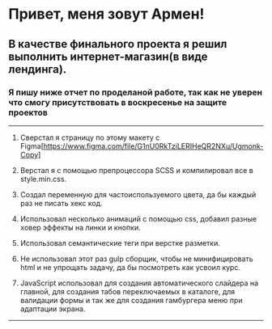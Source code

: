 # Привет, меня зовут Армен!

## В качестве финального проекта я решил выполнить интернет-магазин(в виде лендинга).

### Я пишу ниже отчет по проделаной работе, так как не уверен что смогу присутствовать в воскресенье на защите проектов

---

1. Сверстал я страницу по этому макету с Figma[https://www.figma.com/file/G1nU0RkTziLERIHeQR2NXu/Ugmonk-Copy]
2. Верстал я с помощью препроцессора SCSS и компилировал все в style.min.css.
3. Создал переменную для частоиспользуемого цвета, да бы каждый раз не писать хекс код.
4. Использовал несколько анимаций с помощью css, добавил разные ховер эффекты на линки и кнопки.
5. Использовал семантические теги при верстке разметки.
6. Не использовал этот раз gulp сборщик, чтобы не минифицировать html и не упрощать задачу, да бы посмотреть как усвоил курс.

7. JavaScript использовал для создания автоматического слайдера на главной, для создания табов переключаемых в каталоге, для валидации формы и так же для создания гамбургера меню при адаптации экрана.

---
